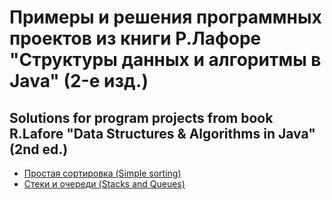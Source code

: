 # Примеры и решения программных проектов из книги Р.Лафоре "Структуры данных и алгоритмы в Java" (2-е изд.)
## Solutions for program projects from book R.Lafore "Data Structures & Algorithms in Java" (2nd ed.)

- [Простая сортировка (Simple sorting)](./src/SimpleSorting)
- [Стеки и очереди (Stacks and Queues)](./src/StacksAndQueues)
